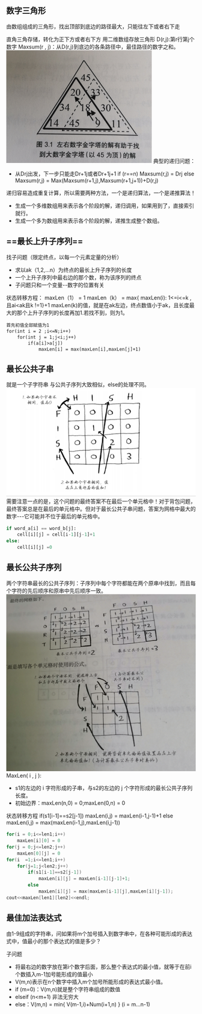 ## 数字三角形
由数组组成的三角形，找出顶部到底边的路径最大，只能往左下或者右下走

直角三角存储，转化为正下方或者右下方
用二维数组存放三角形
D(r,j):第r行第j个数字
Maxsum(r , j)：从D(r,j)到底边的各条路径中，最佳路径的数字之和。
![](assets/动态规划问题1-d5f967eb.png)
典型的递归问题：
- 从Drj出发，下一步只能走Dr+1j或者Dr+1j+1
if (r==n)
	Maxsum(r,j) = Drj
else
	Maxsum(r,j) = Max(Maxsum(r+1,j),Maxsum(r+1,j+1))+D(r,j)

递归容易造成重复计算，所以需要两种方法，一个是递归算法，一个是递推算法！
- 生成一个多维数组用来表示各个阶段的解，递归调用，如果用到了，直接索引就行。
- 生成一个多为数组用来表示各个阶段的解，递推生成整个数组。
## ==最长上升子序列==
找子问题（限定终点，以每一个元素定量的分析）
- 求以ak（1,2,...n）为终点的最长上升子序列的长度
- 一个上升子序列中最右边的那个数，称为该序列的终点
- 子问题只和一个变量--数字的位置有关

状态转移方程：
maxLen（1） = 1
maxLen（k） = max{ maxLen(i): 1<=i<=k ,且ai<ak且k !=1}+1
maxLen(k)的值，就是在ak左边，终点数值小于ak，且长度最大的那个上升子序列的长度再加1.若找不到，则为1。
```
首先初值全部赋值为1
for(int i = 2 ;i<=N;i++)
	for(int j = 1;j<i;j++)
		if(a[i]>a[j])
			maxLen[i] = max(maxLen[i],maxLen[j]+1)
```
## 最长公共子串
就是一个子字符串
与公共子序列大致相似，else的处理不同。![](picture/动态规划问题1-c05c53c0.png)
需要注意一点的是，这个问题的最终答案不在最后一个单元格中！对于背包问题，最终答案总是在最后的单元格中。但对于最长公共子串问题，答案为网格中最大的数字---它可能并不位于最后的单元格中。
```py
if word_a[i] == word_b[j]:
	cell[i][j] = cell[i-1][j-1]+1
else:
	cell[i][j] =0
```
## 最长公共子序列
两个字符串最长的公共子序列：子序列中每个字符都能在两个原串中找到，而且每个字符的先后顺序和原串中先后顺序一致。
![](assets/动态规划问题1-7cbebcfd.png)
MaxLen( i , j ):
- s1的左边的 i 字符形成的子串，与s2的左边的 j 个字符形成的最长公共子序列长度。
- 初始边界：maxLen(n,0) = 0;maxLen(0,n) = 0

状态转移方程
if(s1[i-1]==s2[j-1])
	maxLen(i,j) = maxLen(i-1,j-1)+1
else
	maxLen(i,j) = max(maxLen(i-1,j),maxLen(i,j-1))

```c
for(i = 0;i<=len1;i++)
	maxLen[i][0] = 0
for(j = 0;j<=len2;j++)
	maxLen[0][j] = 0
for(i  =1;i<=len1;i++)
	for(j=1;j<len2;j++)
		if(s1[i-1]==s2[j-1])
			maxLen[i][j] = maxLen[i-1][j-1]+1;
		else
			maxLen[i][j] = max(maxLen[i-1][j],maxLen[i][j-1]);
cout<<maxLen[len1][len2]<<endl;
```
## 最佳加法表达式
由1-9组成的字符串，问如果将m个加号插入到数字串中，在各种可能形成的表达式中，值最小的那个表达式的值是多少？

子问题
- 将最右边的数字放在第i个数字后面，那么整个表达式的最小值，就等于在前i个数插入m-1加号能形成的值最小
- V(m,n)表示在n个数字中插入m个加号所能形成的表达式最小值。
- if (m=0)：V(m,n)就是整个字符串组成的数值
- elseif (n<m+1) 非法无穷大
- else：V(m,n) = min{ V(m-1,i)+Num(i+1,n) } (i = m...n-1)
